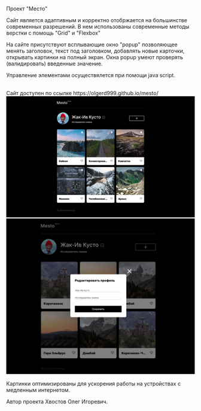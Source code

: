Проект "Место"

Сайт является адаптивным и корректно отобржается на большинстве современных разрешений.
В нем использованы современные методы верстки с помощь "Grid" и "Flexbox"

На сайте присутствуют всплывающие окно "popup" позволяющее менять заголовок, текст под заголовком, добавлять новые карточки, открывать картинки на полный экран.
Окна popup умеют проверять (валидировать) введенные значение.

Управление элементами осуществялется при помощи java script.

<br>
Сайт доступен по ссылке https://olgerd999.github.io/mesto/

<img src="./images/index.png">
<br>
<img src="./images/popup.jpg">
<br>

Картинки оптимизированы для ускорения работы на устройствах с медленным интернетом.

Автор проекта Хвостов Олег Игоревич.